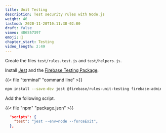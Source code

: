 ```yaml
---
title: Unit Testing
description: Test security rules with Node.js
weight: 40
lastmod: 2020-11-20T10:11:30-02:00
draft: false
vimeo: 486557397
emoji: 🧪
chapter_start: Testing 
video_length: 2:49
---
```


Create the files `test/rules.test.js` and `test/helpers.js`. 

Install [Jest](https://jestjs.io/) and the [Firebase Testing Package](https://www.npmjs.com/package/@firebase/rules-unit-testing). 

{{< file "terminal" "command line" >}}
```bash
npm install --save-dev jest @firebase/rules-unit-testing firebase-admin
```

Add the following script.


{{< file "npm" "package.json" >}}
```json
  "scripts": {
    "test": "jest --env=node --forceExit",
  },
```

